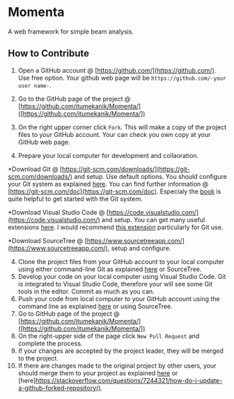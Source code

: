 # Momenta
A web framework for simple beam analysis.

## How to Contribute

1. Open a GitHub account @ [https://github.com/](https://github.com/). Use free option. Your github web page will be `https://github.com/-your user name-`.

2. Go to the GitHub page of the project @ [https://github.com/itumekanik/Momenta/]([https://github.com/itumekanik/Momenta/])

3. On the right upper corner click `Fork`. This will make a copy of the project files to your GitHub account. Your can check you own copy at your GitHub web page.

4. Prepare your local computer for development and collaoration.

*Download Git @ [https://git-scm.com/downloads/](https://git-scm.com/downloads/) and setup. Use default options. You should configure your Git system as explained [here](https://git-scm.com/book/en/v2/Getting-Started-First-Time-Git-Setup). You can find further information @ [https://git-scm.com/doc](https://git-scm.com/doc). Especialy the [book](https://git-scm.com/book/en/v2) is quite helpful to get started with the Git system.

*Download Visual Studio Code @ [https://code.visualstudio.com/](https://code.visualstudio.com/) and setup. You can get many useful extensions [here](https://marketplace.visualstudio.com/VSCode). I would recommend [this extension](https://marketplace.visualstudio.com/items?itemName=eamodio.gitlens) particularly for Git use.

*Download SourceTree @ [https://www.sourcetreeapp.com/](https://www.sourcetreeapp.com/), setup and configure.

4. Clone the project files from your GitHub account to your local computer using either command-line Git as explained [here](https://git-scm.com/book/en/v2/Git-Basics-Getting-a-Git-Repository) or SourceTree.
5. Develop your code on your local computer using Visual Studio Code. Git is integrated to Visual Studio Code, therefore your will see some Git tools in the editor. Commit as much as you can.
6. Push your code from local computer to your GitHub account using the command line as explained [here](https://help.github.com/articles/adding-an-existing-project-to-github-using-the-command-line/) or using SourceTree.
7. Go to GitHub page of the project @ [https://github.com/itumekanik/Momenta/]([https://github.com/itumekanik/Momenta/])
8. On the right-upper side of the page click `New Pull Request` and complete the process.
9. If your changes are accepted by the project leader, they will be merged to the project.
10. If there are changes made to the original project by other users, your should merge them to your project as explained [here](https://help.github.com/articles/syncing-a-fork/) or [here]https://stackoverflow.com/questions/7244321/how-do-i-update-a-github-forked-repository().


